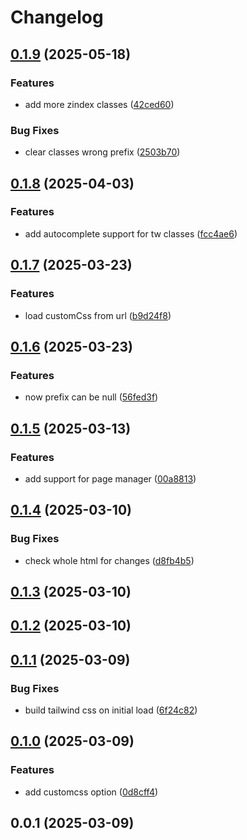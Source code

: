 # Changelog

## [0.1.9](https://github.com/fasenderos/grapesjs-tailwindcss-plugin/compare/v0.1.8...v0.1.9) (2025-05-18)

### Features

* add more zindex classes ([42ced60](https://github.com/fasenderos/grapesjs-tailwindcss-plugin/commit/42ced605897d380791e7160a06bedf9d2748e372))

### Bug Fixes

* clear classes wrong prefix ([2503b70](https://github.com/fasenderos/grapesjs-tailwindcss-plugin/commit/2503b70fae519cd44230e62a03cbf13cdfebcb2d))

## [0.1.8](https://github.com/fasenderos/grapesjs-tailwindcss-plugin/compare/v0.1.7...v0.1.8) (2025-04-03)

### Features

* add autocomplete support for tw classes ([fcc4ae6](https://github.com/fasenderos/grapesjs-tailwindcss-plugin/commit/fcc4ae6b1bb4a061f20110308cc17c7feb151fcc))

## [0.1.7](https://github.com/fasenderos/grapesjs-tailwindcss-plugin/compare/v0.1.6...v0.1.7) (2025-03-23)

### Features

* load customCss from url ([b9d24f8](https://github.com/fasenderos/grapesjs-tailwindcss-plugin/commit/b9d24f8b5e6571a06e434b4e53d5acd001c28e4d))

## [0.1.6](https://github.com/fasenderos/grapesjs-tailwindcss-plugin/compare/v0.1.5...v0.1.6) (2025-03-23)

### Features

* now prefix can be null ([56fed3f](https://github.com/fasenderos/grapesjs-tailwindcss-plugin/commit/56fed3f40e1d644409043f2b183cf57c3c53f3fa))

## [0.1.5](https://github.com/fasenderos/grapesjs-tailwindcss-plugin/compare/v0.1.4...v0.1.5) (2025-03-13)

### Features

* add support for page manager ([00a8813](https://github.com/fasenderos/grapesjs-tailwindcss-plugin/commit/00a8813d648cc27627fe5743d895bfda79c37449))

## [0.1.4](https://github.com/fasenderos/grapesjs-tailwindcss-plugin/compare/v0.1.3...v0.1.4) (2025-03-10)

### Bug Fixes

* check whole html for changes ([d8fb4b5](https://github.com/fasenderos/grapesjs-tailwindcss-plugin/commit/d8fb4b54bfa831cee7cd4e681e3d43c7c561f405))

## [0.1.3](https://github.com/fasenderos/grapesjs-tailwindcss-plugin/compare/v0.1.2...v0.1.3) (2025-03-10)

## [0.1.2](https://github.com/fasenderos/grapesjs-tailwindcss-plugin/compare/v0.1.1...v0.1.2) (2025-03-10)

## [0.1.1](https://github.com/fasenderos/grapesjs-tailwindcss-plugin/compare/v0.1.0...v0.1.1) (2025-03-09)

### Bug Fixes

* build tailwind css on initial load ([6f24c82](https://github.com/fasenderos/grapesjs-tailwindcss-plugin/commit/6f24c824970a5b32b741d9169793edadba5a6f41))

## [0.1.0](https://github.com/fasenderos/grapesjs-tailwindcss-plugin/compare/v0.0.1...v0.1.0) (2025-03-09)

### Features

* add customcss option ([0d8cff4](https://github.com/fasenderos/grapesjs-tailwindcss-plugin/commit/0d8cff47ce1b987c7b51823aa3625c10a31d5ac0))

## 0.0.1 (2025-03-09)
